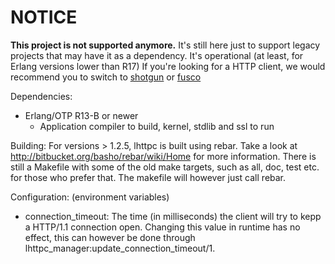 # NOTICE
**This project is not supported anymore.**
It's still here just to support legacy projects that may have it as a dependency.
It's operational (at least, for Erlang versions lower than R17)
If you're looking for a HTTP client, we would recommend you to switch to [shotgun](https://github.com/inaka/shotgun) or [fusco](https://github.com/esl/fusco)

Dependencies:
 * Erlang/OTP R13-B or newer
   * Application compiler to build, kernel, stdlib and ssl to run

Building: 
For versions > 1.2.5, lhttpc is built using rebar. Take a look at http://bitbucket.org/basho/rebar/wiki/Home for more information. There is still a Makefile with some of the old make targets, such as all, doc, test etc. for those who prefer that. The makefile will however just call rebar.

Configuration: (environment variables)
 * connection_timeout: The time (in milliseconds) the client will try to
                       kepp a HTTP/1.1 connection open. Changing this value
                       in runtime has no effect, this can however be done
                       through lhttpc_manager:update_connection_timeout/1.

